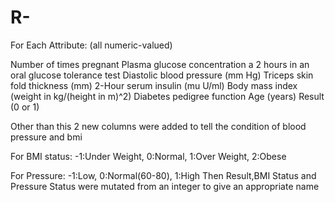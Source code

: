 # R-

For Each Attribute: (all numeric-valued)

Number of times pregnant
Plasma glucose concentration a 2 hours in an oral glucose tolerance test
Diastolic blood pressure (mm Hg)
Triceps skin fold thickness (mm)
2-Hour serum insulin (mu U/ml)
Body mass index (weight in kg/(height in m)^2)
Diabetes pedigree function
Age (years)
Result (0 or 1)


Other than this 2 new columns were added to tell the condition of blood pressure and bmi

For BMI status: 
-1:Under Weight,
0:Normal,
1:Over Weight,
2:Obese

For Pressure:
-1:Low,
0:Normal(60-80),
1:High
Then Result,BMI Status and Pressure Status were mutated from an integer to give an appropriate name 

